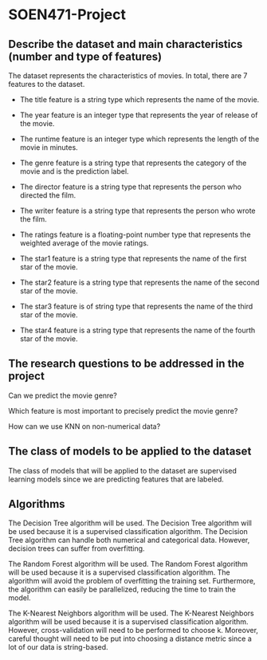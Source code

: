 # SOEN471-Project
## Describe the dataset and main characteristics (number and type of features)
The dataset represents the characteristics of movies. 
In total, there are 7 features to the dataset. 

- The title feature is a string type which represents the name of the movie.

- The year feature is an integer type that represents the year of release of the movie.

- The runtime feature is an integer type which represents the length of the movie in minutes.

- The genre feature is a string type that represents the category of the movie and is the prediction label.

- The director feature is a string type that represents the person who directed the film.

- The writer feature is a string type that represents the person who wrote the film.

- The ratings feature is a floating-point number type that represents the weighted average of the movie ratings.

- The star1 feature is a string type that represents the name of the first star of the movie.

- The star2 feature is a string type that represents the name of the second star of the movie.

- The star3 feature is of string type that represents the name of the third star of the movie.

- The star4 feature is a string type that represents the name of the fourth star of the movie. 

## The research questions to be addressed in the project
Can we predict the movie genre?  

Which feature is most important to precisely predict the movie genre?

How can we use KNN on non-numerical data?  

## The class of models to be applied to the dataset
The class of models that will be applied to the dataset are supervised learning models since we are predicting features that are labeled.


## Algorithms
The Decision Tree algorithm will be used. The Decision Tree algorithm will be used because it is a supervised classification algorithm. The Decision Tree algorithm can handle both numerical and categorical data. However, decision trees can suffer from overfitting. 

The Random Forest algorithm will be used. The Random Forest algorithm will be used because it is a supervised classification algorithm. The algorithm will avoid the problem of overfitting the training set. Furthermore, the algorithm can easily be parallelized, reducing the time to train the model.

The K-Nearest Neighbors algorithm will be used. The K-Nearest Neighbors algorithm will be used because it is a supervised classification algorithm. However, cross-validation will need to be performed to choose k. Moreover, careful thought will need to be put into choosing a distance metric since a lot of our data is string-based. 

